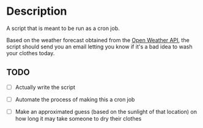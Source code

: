 # Description

A script that is meant to be run as a cron job.

Based on the weather forecast obtained from the [Open Weather API](https://openweathermap.org/forecast5),
the script should send you an email letting you know if it's a bad idea to wash your clothes today.

## TODO

 - [ ] Actually write the script
 - [ ] Automate the process of making this a cron job
 - [ ] Make an approximated guess (based on the sunlight of that location) on how long it may take someone to dry their clothes

